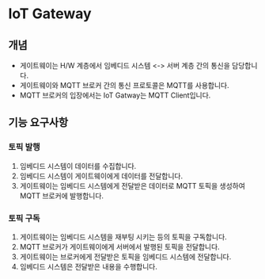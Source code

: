 # IoT Gateway
## 개념
- 게이트웨이는 H/W 계층에서 임베디드 시스템 <-> 서버 계층 간의 통신을 담당합니다.
- 게이트웨이와 MQTT 브로커 간의 통신 프로토콜은 MQTT를 사용합니다.
- MQTT 브로커의 입장에서는 IoT Gatway는 MQTT Client입니다.

## 기능 요구사항
### 토픽 발행
1. 임베디드 시스템이 데이터를 수집합니다.
2. 임베디드 시스템이 게이트웨이에게 데이터를 전달합니다.
3. 게이트웨이는 임베디드 시스템에게 전달받은 데이터로 MQTT 토픽을 생성하여 MQTT 브로커에 발행합니다.

### 토픽 구독
1. 게이트웨이는 임베디드 시스템을 재부팅 시키는 등의 토픽을 구독합니다.  
2. MQTT 브로커가 게이트웨이에게 서버에서 발행된 토픽을 전달합니다.
3. 게이트웨이는 브로커에게 전달받은 토픽을 임베디드 시스템에 전달합니다.
4. 임베디드 시스템은 전달받은 내용을 수행합니다.

